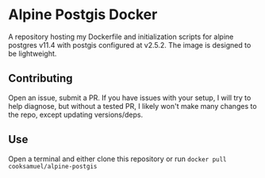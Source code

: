 # Alpine Postgis Docker

A repository hosting my Dockerfile and initialization scripts for alpine postgres v11.4 with 
postgis configured at v2.5.2. The image is designed to be lightweight.

## Contributing

Open an issue, submit a PR. If you have issues with your setup, I will try to help diagnose, but
without a tested PR, I likely won't make many changes to the repo, except updating versions/deps.

## Use

Open a terminal and either clone this repository or run `docker pull cooksamuel/alpine-postgis`